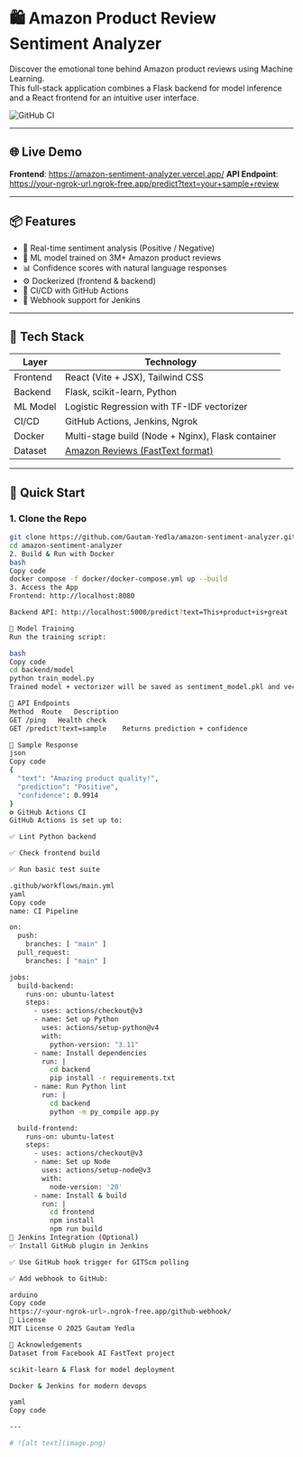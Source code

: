 # 🛍️ Amazon Product Review Sentiment Analyzer

Discover the emotional tone behind Amazon product reviews using Machine Learning.  
This full-stack application combines a Flask backend for model inference and a React frontend for an intuitive user interface.

![GitHub CI](https://github.com/Gautam-Yedla/amazon-sentiment-analyzer/actions/workflows/main.yml/badge.svg)

---

## 🌐 Live Demo

**Frontend**: https://amazon-sentiment-analyzer.vercel.app/
**API Endpoint**: https://your-ngrok-url.ngrok-free.app/predict?text=your+sample+review

---

## 📦 Features

- 🔎 Real-time sentiment analysis (Positive / Negative)
- 🤖 ML model trained on 3M+ Amazon product reviews
- 📊 Confidence scores with natural language responses
- ⚙️ Dockerized (frontend & backend)
- 🚀 CI/CD with GitHub Actions
- 🔗 Webhook support for Jenkins

---

## 🧠 Tech Stack

| Layer     | Technology |
|-----------|------------|
| Frontend  | React (Vite + JSX), Tailwind CSS |
| Backend   | Flask, scikit-learn, Python |
| ML Model  | Logistic Regression with TF-IDF vectorizer |
| CI/CD     | GitHub Actions, Jenkins, Ngrok |
| Docker    | Multi-stage build (Node + Nginx), Flask container |
| Dataset   | [Amazon Reviews (FastText format)](https://dl.fbaipublicfiles.com/fasttext/supervised-learning/amazon_review_polarity.tar.gz) |

---

## 🚀 Quick Start

### 1. Clone the Repo
```bash
git clone https://github.com/Gautam-Yedla/amazon-sentiment-analyzer.git
cd amazon-sentiment-analyzer
2. Build & Run with Docker
bash
Copy code
docker compose -f docker/docker-compose.yml up --build
3. Access the App
Frontend: http://localhost:8080

Backend API: http://localhost:5000/predict?text=This+product+is+great

🧪 Model Training
Run the training script:

bash
Copy code
cd backend/model
python train_model.py
Trained model + vectorizer will be saved as sentiment_model.pkl and vectorizer.pkl.

🔄 API Endpoints
Method	Route	Description
GET	/ping	Health check
GET	/predict?text=sample	Returns prediction + confidence

🧪 Sample Response
json
Copy code
{
  "text": "Amazing product quality!",
  "prediction": "Positive",
  "confidence": 0.9914
}
⚙️ GitHub Actions CI
GitHub Actions is set up to:

✅ Lint Python backend

✅ Check frontend build

✅ Run basic test suite

.github/workflows/main.yml
yaml
Copy code
name: CI Pipeline

on:
  push:
    branches: [ "main" ]
  pull_request:
    branches: [ "main" ]

jobs:
  build-backend:
    runs-on: ubuntu-latest
    steps:
      - uses: actions/checkout@v3
      - name: Set up Python
        uses: actions/setup-python@v4
        with:
          python-version: "3.11"
      - name: Install dependencies
        run: |
          cd backend
          pip install -r requirements.txt
      - name: Run Python lint
        run: |
          cd backend
          python -m py_compile app.py

  build-frontend:
    runs-on: ubuntu-latest
    steps:
      - uses: actions/checkout@v3
      - name: Set up Node
        uses: actions/setup-node@v3
        with:
          node-version: '20'
      - name: Install & build
        run: |
          cd frontend
          npm install
          npm run build
🧪 Jenkins Integration (Optional)
✅ Install GitHub plugin in Jenkins

✅ Use GitHub hook trigger for GITScm polling

✅ Add webhook to GitHub:

arduino
Copy code
https://<your-ngrok-url>.ngrok-free.app/github-webhook/
📝 License
MIT License © 2025 Gautam Yedla

🙌 Acknowledgements
Dataset from Facebook AI FastText project

scikit-learn & Flask for model deployment

Docker & Jenkins for modern devops

yaml
Copy code

---

# ![alt text](image.png)

